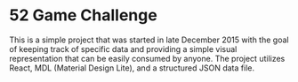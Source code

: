 52 Game Challenge
=================

This is a simple project that was started in late December 2015 with the goal of keeping track of specific data and providing a simple visual representation that can be easily consumed by anyone. The project utilizes React, MDL (Material Design Lite), and a structured JSON data file.
